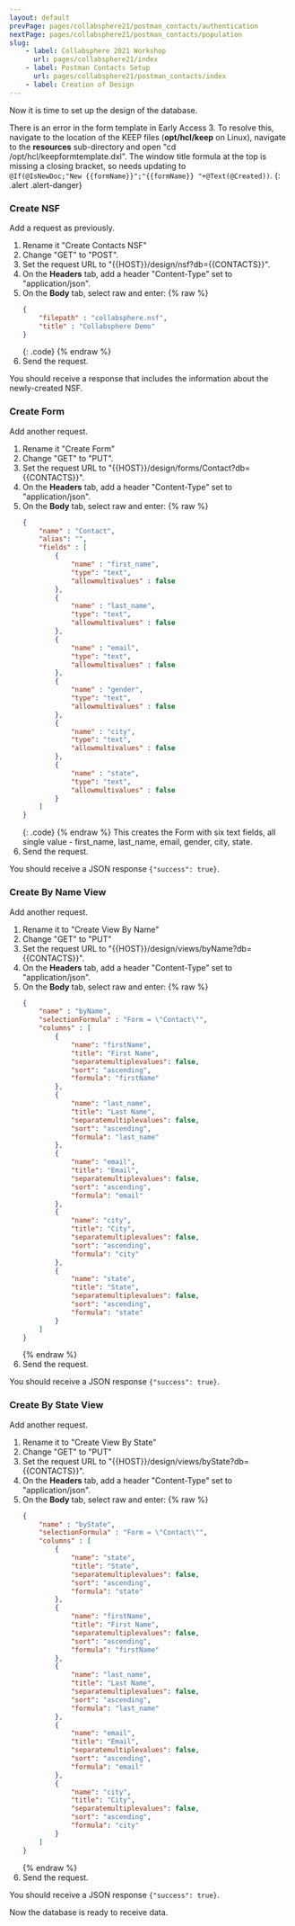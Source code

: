 ```yaml
---
layout: default
prevPage: pages/collabsphere21/postman_contacts/authentication
nextPage: pages/collabsphere21/postman_contacts/population
slug:
    - label: Collabsphere 2021 Workshop
      url: pages/collabsphere21/index
    - label: Postman Contacts Setup
      url: pages/collabsphere21/postman_contacts/index
    - label: Creation of Design
---
```


Now it is time to set up the design of the database.

There is an error in the form template in Early Access 3. To resolve this, navigate to the location of the KEEP files (**opt/hcl/keep** on Linux), navigate to the **resources** sub-directory and open "cd /opt/hcl/keepformtemplate.dxl". The window title formula at the top is missing a closing bracket, so needs updating to <br/>`@If(@IsNewDoc;"New {{formName}}";"{{formName}} "+@Text(@Created))`.
{: .alert .alert-danger}

### Create NSF
Add a request as previously.

1. Rename it "Create Contacts NSF"
2. Change "GET" to "POST".
3. Set the request URL to "&#123;&#123;HOST&#125;&#125;/design/nsf?db=&#123;&#123;CONTACTS&#125;&#125;".
4. On the **Headers** tab, add a header "Content-Type" set to "application/json".
5. On the **Body** tab, select raw and enter:
    {% raw %}
    ~~~json
    {
        "filepath" : "collabsphere.nsf",
        "title" : "Collabsphere Demo"
    }
    ~~~
    {: .code}
    {% endraw %}
6. Send the request.

You should receive a response that includes the information about the newly-created NSF.

### Create Form
Add another request.

1. Rename it "Create Form"
2. Change "GET" to "PUT".
3. Set the request URL to "&#123;&#123;HOST&#125;&#125;/design/forms/Contact?db=&#123;&#123;CONTACTS&#125;&#125;".
4. On the **Headers** tab, add a header "Content-Type" set to "application/json".
5. On the **Body** tab, select raw and enter:
    {% raw %}
    ~~~json
    {
        "name" : "Contact",
        "alias": "",
        "fields" : [
            {
                "name" : "first_name",
                "type": "text",
                "allowmultivalues" : false
            },
            {
                "name" : "last_name",
                "type": "text",
                "allowmultivalues" : false
            },
            {
                "name" : "email",
                "type": "text",
                "allowmultivalues" : false
            },
            {
                "name" : "gender",
                "type": "text",
                "allowmultivalues" : false
            },
            {
                "name" : "city",
                "type": "text",
                "allowmultivalues" : false
            },
            {
                "name" : "state",
                "type": "text",
                "allowmultivalues" : false
            }
        ]
    }
    ~~~
    {: .code}
    {% endraw %}
    This creates the Form with six text fields, all single value - first_name, last_name, email, gender, city, state.
6. Send the request.

You should receive a JSON response `{"success": true}`.

### Create By Name View
Add another request.

1. Rename it to "Create View By Name"
2. Change "GET" to "PUT"
3. Set the request URL to "&#123;&#123;HOST&#125;&#125;/design/views/byName?db=&#123;&#123;CONTACTS&#125;&#125;".
4. On the **Headers** tab, add a header "Content-Type" set to "application/json".
5. On the **Body** tab, select raw and enter:
    {% raw %}
    ~~~json
    {
        "name" : "byName",
        "selectionFormula" : "Form = \"Contact\"",
        "columns" : [
		    {
			    "name": "firstName",
    			"title": "First Name",
	    		"separatemultiplevalues": false,
		    	"sort": "ascending",
			    "formula": "firstName"
    		},
            {
	    		"name": "last_name",
    			"title": "Last Name",
			    "separatemultiplevalues": false,
		    	"sort": "ascending",
	    		"formula": "last_name"
    		},
            {
		    	"name": "email",
	    		"title": "Email",
    			"separatemultiplevalues": false,
			    "sort": "ascending",
		    	"formula": "email"
	    	},
            {
		    	"name": "city",
	    		"title": "City",
    			"separatemultiplevalues": false,
			    "sort": "ascending",
		    	"formula": "city"
	    	},
            {
			    "name": "state",
		    	"title": "State",
	    		"separatemultiplevalues": false,
    			"sort": "ascending",
			    "formula": "state"
		    }
        ]
    }
    ~~~
    {% endraw %}
6. Send the request.

You should receive a JSON response `{"success": true}`.

### Create By State View
Add another request.

1. Rename it to "Create View By State"
2. Change "GET" to "PUT"
3. Set the request URL to "&#123;&#123;HOST&#125;&#125;/design/views/byState?db=&#123;&#123;CONTACTS&#125;&#125;".
4. On the **Headers** tab, add a header "Content-Type" set to "application/json".
5. On the **Body** tab, select raw and enter:
    {% raw %}
    ~~~json
    {
        "name" : "byState",
        "selectionFormula" : "Form = \"Contact\"",
        "columns" : [
            {
			    "name": "state",
    			"title": "State",
	    		"separatemultiplevalues": false,
		    	"sort": "ascending",
			    "formula": "state"
    		},
	    	{
		    	"name": "firstName",
			    "title": "First Name",
    			"separatemultiplevalues": false,
	    		"sort": "ascending",
		    	"formula": "firstName"
		    },
            {
	    		"name": "last_name",
		    	"title": "Last Name",
			    "separatemultiplevalues": false,
    			"sort": "ascending",
	    		"formula": "last_name"
		    },
            {
	    		"name": "email",
		    	"title": "Email",
			    "separatemultiplevalues": false,
    			"sort": "ascending",
	    		"formula": "email"
		    },
            {
	    		"name": "city",
		    	"title": "City",
			    "separatemultiplevalues": false,
    			"sort": "ascending",
	    		"formula": "city"
		    }
        ]
    }
    ~~~
    {% endraw %}
6. Send the request.

You should receive a JSON response `{"success": true}`.

Now the database is ready to receive data.